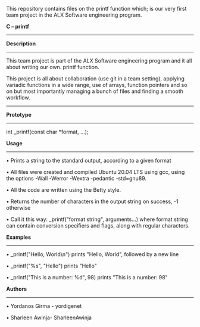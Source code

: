   This repository contains files on the printf function which; is our very first team project in the ALX Software engineering program. 

  **C – printf**
  ________________________________________

  **Description**
  ________________________________________

  This team project is part of the ALX Software engineering program and it all about writing our own. printf function.

  This project is all about collaboration (use git in a team setting), applying variadic functions in a wide range, use of arrays, function pointers and so on but most importantly managing a bunch of files and finding a smooth workflow.
  ________________________________________

  **Prototype**
  ________________________________________
 
  int _printf(const char *format, ...);
 
  **Usage**
 ________________________________________


  •	Prints a string to the standard output, according to a given format
  

  •	All files were created and compiled Ubuntu 20.04 LTS using gcc, using the options -Wall -Werror -Wextra -pedantic -std=gnu89.
  

  •	All the code are written using the Betty style. 
  

  •	Returns the number of characters in the output string on success, -1 otherwise
  

  •	Call it this way: _printf("format string", arguments...) where format string can contain conversion specifiers and flags, along with regular characters.


  **Examples**
 ________________________________________


  •	_printf("Hello, World\n") prints "Hello, World", followed by a new line
  

  •	_printf("%s", "Hello") prints "Hello"
  

  •	_printf("This is a number: %d", 98) prints "This is a number: 98"


  **Authors**
 ________________________________________


  •	Yordanos Girma -  yordigenet
  

  •	Sharleen Awinja- SharleenAwinja 

